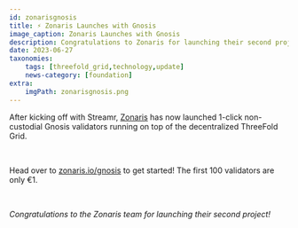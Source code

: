 ```yaml
---
id: zonarisgnosis
title: ⚡ Zonaris Launches with Gnosis
image_caption: Zonaris Launches with Gnosis
description: Congratulations to Zonaris for launching their second project, now live with Gnosis validators!
date: 2023-06-27
taxonomies:
    tags: [threefold_grid,technology,update]
    news-category: [foundation]
extra:
    imgPath: zonarisgnosis.png
---
```


After kicking off with Streamr, [Zonaris](https://zonaris.io/) has now launched 1-click non-custodial Gnosis validators running on top of the decentralized ThreeFold Grid.

<br/>

Head over to [zonaris.io/gnosis](https://www.zonaris.io/gnosis) to get started! The first 100 validators are only €1.

<br/>

*Congratulations to the Zonaris team for launching their second project!*